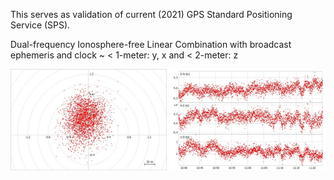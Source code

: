 This serves as validation of current (2021) GPS Standard Positioning Service (SPS).

Dual-frequency Ionosphere-free Linear Combination with broadcast ephemeris and clock ~ < 1-meter: y, x and < 2-meter: z

<p align="center">
<img src="target.jpg" width="250"/> <img src="track.jpg" width="250"/> 
</p>
